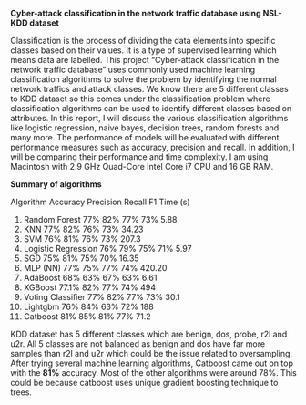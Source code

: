 **Cyber-attack classification in the network traffic database using NSL-KDD dataset**

Classification is the process of dividing the data elements into specific classes based on their values. It is a type of supervised learning which means data are labelled. This project “Cyber-attack classification in the network traffic database” uses commonly used machine learning classification algorithms to solve the problem by identifying the normal network traffics and attack classes. We know there are 5 different classes to KDD dataset so this comes under the classification problem where classification algorithms can be used to identify different classes based on attributes. In this report, I will discuss the various classification algorithms like logistic regression, naive bayes, decision trees, random forests and many more. The performance of models will be evaluated with different performance measures such as accuracy, precision and recall. In addition, I will be comparing their performance and time complexity. I am using Macintosh with 2.9 GHz Quad-Core Intel Core i7 CPU and 16 GB RAM.

**Summary of algorithms**

Algorithm	Accuracy	Precision	Recall	F1	Time (s)
1. Random Forest	77%	82%	77%	73%	5.88
2. KNN	77%	82%	76%	73%	34.23
3. SVM	76%	81%	76%	73%	207.3
4. Logistic Regression	76%	79%	75%	71%	5.97
5. SGD	75%	81%	75%	70%	16.35
6. MLP (NN)	77%	75%	77%	74%	420.20
7. AdaBoost	68%	63%	67%	63%	6.61
8. XGBoost	77.1%	82%	77%	74%	494
9. Voting Classifier	77%	82%	77%	73%	30.1
10. Lightgbm	76%	84%	63%	72%	188
11. Catboost	81%	85%	81%	77%	71.2


KDD dataset has 5 different classes which are benign, dos, probe, r2l and u2r. All 5 classes are not balanced as benign and dos have far more samples than r2l and u2r which could be the issue related to oversampling. After trying several machine learning algorithms, Catboost came out on top with the **81%** accuracy. Most of the other algorithms were around 78%. This could be because catboost uses unique gradient boosting technique to trees.